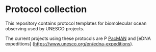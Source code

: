 # Protocol collection 

This repository contains protocol templates for biomolecular ocean observing used by UNESCO projects. 

The current projects using these protocols are P [PacMAN](https://pacman.obis.org/) and [eDNA expeditions] (https://www.unesco.org/en/edna-expeditions).

